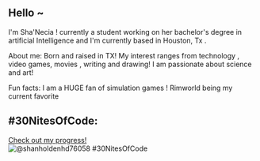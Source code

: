 ## Hello ~
I'm Sha'Necia !  currently a student working on her bachelor's degree in artificial Intelligence and I'm currently based in Houston, Tx .

About me: Born and raised in TX! My interest ranges from technology , video games, movies , writing and drawing! I am passionate about science and art!


Fun facts:
I am a HUGE fan of simulation games ! Rimworld being my current favorite 

## #30NitesOfCode:
  [Check out my progress!](https://www.codedex.io/@shanholdenhd76058/30-nites-of-code)  
  ![@shanholdenhd76058 #30NitesOfCode](https://www.codedex.io/api/petStatus?user=shanholdenhd76058)
